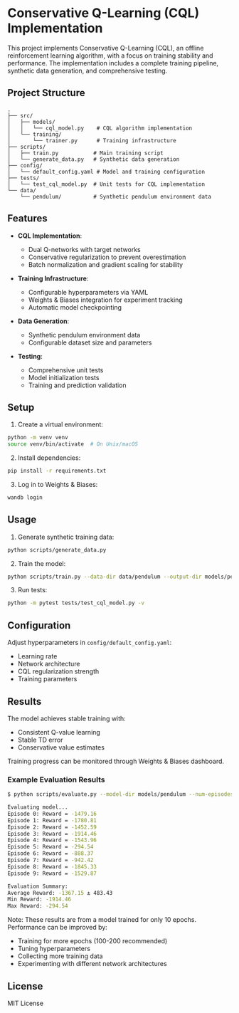 # Conservative Q-Learning (CQL) Implementation

This project implements Conservative Q-Learning (CQL), an offline reinforcement learning algorithm, with a focus on training stability and performance. The implementation includes a complete training pipeline, synthetic data generation, and comprehensive testing.

## Project Structure

```
.
├── src/
│   ├── models/
│   │   └── cql_model.py    # CQL algorithm implementation
│   └── training/
│       └── trainer.py      # Training infrastructure
├── scripts/
│   ├── train.py           # Main training script
│   └── generate_data.py   # Synthetic data generation
├── config/
│   └── default_config.yaml # Model and training configuration
├── tests/
│   └── test_cql_model.py  # Unit tests for CQL implementation
└── data/
    └── pendulum/          # Synthetic pendulum environment data
```

## Features

- **CQL Implementation**:
  - Dual Q-networks with target networks
  - Conservative regularization to prevent overestimation
  - Batch normalization and gradient scaling for stability
  
- **Training Infrastructure**:
  - Configurable hyperparameters via YAML
  - Weights & Biases integration for experiment tracking
  - Automatic model checkpointing

- **Data Generation**:
  - Synthetic pendulum environment data
  - Configurable dataset size and parameters

- **Testing**:
  - Comprehensive unit tests
  - Model initialization tests
  - Training and prediction validation

## Setup

1. Create a virtual environment:
```bash
python -m venv venv
source venv/bin/activate  # On Unix/macOS
```

2. Install dependencies:
```bash
pip install -r requirements.txt
```

3. Log in to Weights & Biases:
```bash
wandb login
```

## Usage

1. Generate synthetic training data:
```bash
python scripts/generate_data.py
```

2. Train the model:
```bash
python scripts/train.py --data-dir data/pendulum --output-dir models/pendulum
```

3. Run tests:
```bash
python -m pytest tests/test_cql_model.py -v
```

## Configuration

Adjust hyperparameters in `config/default_config.yaml`:
- Learning rate
- Network architecture
- CQL regularization strength
- Training parameters

## Results

The model achieves stable training with:
- Consistent Q-value learning
- Stable TD error
- Conservative value estimates

Training progress can be monitored through Weights & Biases dashboard.

### Example Evaluation Results

```bash
$ python scripts/evaluate.py --model-dir models/pendulum --num-episodes 10

Evaluating model...
Episode 0: Reward = -1479.16
Episode 1: Reward = -1780.81
Episode 2: Reward = -1452.59
Episode 3: Reward = -1914.46
Episode 4: Reward = -1543.96
Episode 5: Reward = -294.54
Episode 6: Reward = -888.37
Episode 7: Reward = -942.42
Episode 8: Reward = -1845.33
Episode 9: Reward = -1529.87

Evaluation Summary:
Average Reward: -1367.15 ± 483.43
Min Reward: -1914.46
Max Reward: -294.54
```

Note: These results are from a model trained for only 10 epochs. Performance can be improved by:
- Training for more epochs (100-200 recommended)
- Tuning hyperparameters
- Collecting more training data
- Experimenting with different network architectures

## License

MIT License
